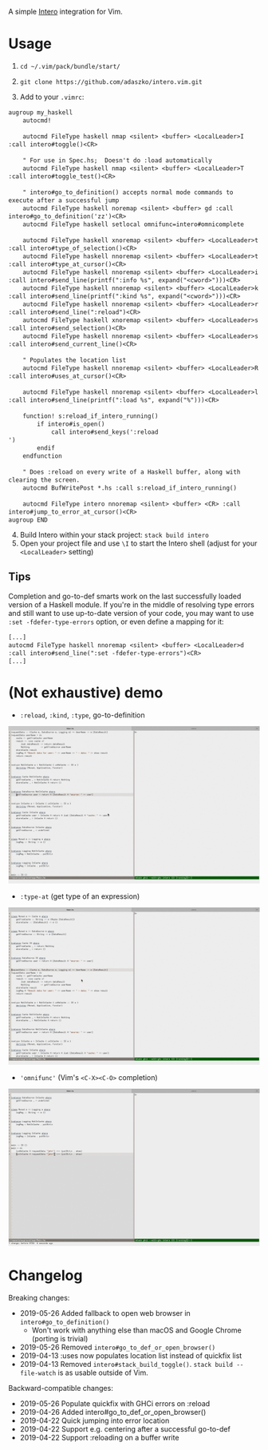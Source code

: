 A simple [Intero](https://github.com/chrisdone/intero) integration for Vim.

# Usage

1) `cd ~/.vim/pack/bundle/start/`

2) `git clone https://github.com/adaszko/intero.vim.git`

3) Add to your `.vimrc`:

```VimL
augroup my_haskell
    autocmd!

    autocmd FileType haskell nmap <silent> <buffer> <LocalLeader>I :call intero#toggle()<CR>

    " For use in Spec.hs;  Doesn't do :load automatically
    autocmd FileType haskell nmap <silent> <buffer> <LocalLeader>T :call intero#toggle_test()<CR>

    " intero#go_to_definition() accepts normal mode commands to execute after a successful jump
    autocmd FileType haskell noremap <silent> <buffer> gd :call intero#go_to_definition('zz')<CR>
    autocmd FileType haskell setlocal omnifunc=intero#omnicomplete

    autocmd FileType haskell xnoremap <silent> <buffer> <LocalLeader>t :call intero#type_of_selection()<CR>
    autocmd FileType haskell nnoremap <silent> <buffer> <LocalLeader>t :call intero#type_at_cursor()<CR>
    autocmd FileType haskell nnoremap <silent> <buffer> <LocalLeader>i :call intero#send_line(printf(":info %s", expand("<cword>")))<CR>
    autocmd FileType haskell nnoremap <silent> <buffer> <LocalLeader>k :call intero#send_line(printf(":kind %s", expand("<cword>")))<CR>
    autocmd FileType haskell nnoremap <silent> <buffer> <LocalLeader>r :call intero#send_line(":reload")<CR>
    autocmd FileType haskell xnoremap <silent> <buffer> <LocalLeader>s :call intero#send_selection()<CR>
    autocmd FileType haskell nnoremap <silent> <buffer> <LocalLeader>s :call intero#send_current_line()<CR>

    " Populates the location list
    autocmd FileType haskell nnoremap <silent> <buffer> <LocalLeader>R :call intero#uses_at_cursor()<CR>

    autocmd FileType haskell nnoremap <silent> <buffer> <LocalLeader>l :call intero#send_line(printf(":load %s", expand("%")))<CR>

    function! s:reload_if_intero_running()
        if intero#is_open()
            call intero#send_keys(':reload
')
        endif
    endfunction

    " Does :reload on every write of a Haskell buffer, along with clearing the screen.
    autocmd BufWritePost *.hs :call s:reload_if_intero_running()

    autocmd FileType intero nnoremap <silent> <buffer> <CR> :call intero#jump_to_error_at_cursor()<CR>
augroup END
```

4) Build Intero within your stack project: `stack build intero`
5) Open your project file and use `\I` to start the Intero shell (adjust for
   your `<LocalLeader>` setting)


## Tips

Completion and go-to-def smarts work on the last successfully loaded version
of a Haskell module.  If you're in the middle of resolving type errors and
still want to use up-to-date version of your code, you may want to use `:set
-fdefer-type-errors` option, or even define a mapping for it:


```VimL
[...]
autocmd FileType haskell nnoremap <silent> <buffer> <LocalLeader>d :call intero#send_line(":set -fdefer-type-errors")<CR>
[...]
```

# (Not exhaustive) demo

 * `:reload`, `:kind`, `:type`, go-to-definition

![](gifs/various.gif)

 * `:type-at` (get type of an expression)

![](gifs/type-at.gif)

 * `'omnifunc'` (Vim's `<C-X><C-O>` completion)

![](gifs/omnicompletion.gif)

# Changelog

Breaking changes:
 * 2019-05-26 Added fallback to open web browser in `intero#go_to_definition()`
    * Won't work with anything else than macOS and Google Chrome (porting is trivial)
 * 2019-05-26 Removed `intero#go_to_def_or_open_browser()`
 * 2019-04-13 :uses now populates location list instead of quickfix list
 * 2019-04-13 Removed `intero#stack_build_toggle()`.  `stack build --file-watch` is as usable outside of Vim.

Backward-compatible changes:
 * 2019-05-26 Populate quickfix with GHCi errors on :reload
 * 2019-04-26 Added intero#go_to_def_or_open_browser()
 * 2019-04-22 Quick jumping into error location
 * 2019-04-22 Support e.g. centering after a successful go-to-def
 * 2019-04-22 Support :reloading on a buffer write
